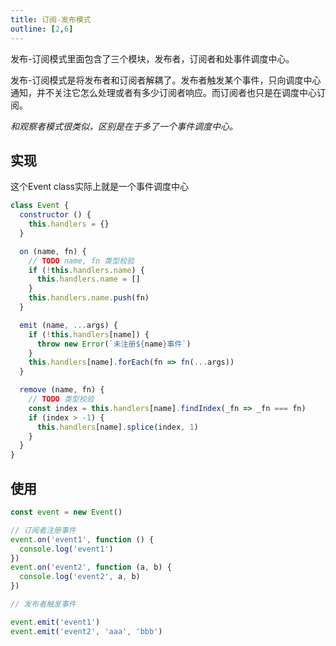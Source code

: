 ```yaml
---
title: 订阅-发布模式
outline: [2,6]
---
```


发布-订阅模式里面包含了三个模块，发布者，订阅者和处事件调度中心。

发布-订阅模式是将发布者和订阅者解耦了。发布者触发某个事件，只向调度中心通知，并不关注它怎么处理或者有多少订阅者响应。而订阅者也只是在调度中心订阅。

_和观察者模式很类似，区别是在于多了一个事件调度中心。_

## 实现

这个Event class实际上就是一个事件调度中心

```javascript
class Event {
  constructor () {
    this.handlers = {}
  }

  on (name, fn) {
    // TODO name, fn 类型校验
    if (!this.handlers.name) {
      this.handlers.name = []
    }
    this.handlers.name.push(fn)
  }

  emit (name, ...args) {
    if (!this.handlers[name]) {
      throw new Error(`未注册${name}事件`)
    }
    this.handlers[name].forEach(fn => fn(...args))
  }

  remove (name, fn) {
    // TODO 类型校验
    const index = this.handlers[name].findIndex(_fn => _fn === fn)
    if (index > -1) {
      this.handlers[name].splice(index, 1)
    }
  }
}
```

## 使用

```javascript
const event = new Event()

// 订阅者注册事件
event.on('event1', function () {
  console.log('event1')
})
event.on('event2', function (a, b) {
  console.log('event2', a, b)
})

// 发布者触发事件

event.emit('event1')
event.emit('event2', 'aaa', 'bbb')
```

